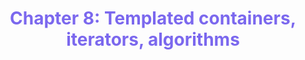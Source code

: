 <h1 align="center" style="color:#7B68EE; font-weight:bold;">Chapter 8: Templated containers, iterators, algorithms</h1>


